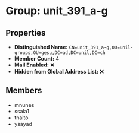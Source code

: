 # Group: unit_391_a-g

## Properties

- **Distinguished Name:** `CN=unit_391_a-g,OU=unil-groups,OU=gesu,DC=ad,DC=unil,DC=ch`
- **Member Count:** 4
- **Mail Enabled:** ❌
- **Hidden from Global Address List:** ❌

## Members

- mnunes
- ssala1
- tnaito
- ysayad
